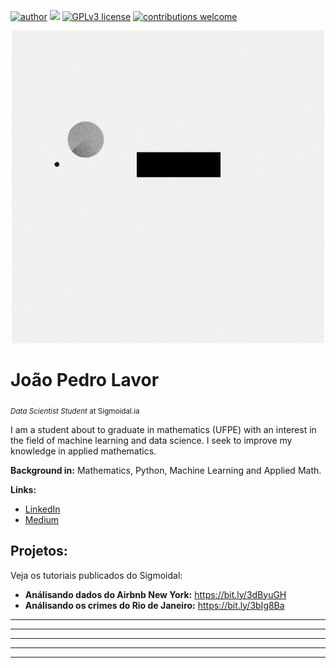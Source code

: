 [![author](https://img.shields.io/badge/author-jplavorr-black.svg)](https://www.linkedin.com/in/joão-pedro-lavor-65162312b/) [![](https://img.shields.io/badge/python-3.7+-blue.svg)](https://www.python.org/downloads/release/python-365/) [![GPLv3 license](https://img.shields.io/badge/License-GPLv3-blue.svg)](http://perso.crans.org/besson/LICENSE.html) [![contributions welcome](https://img.shields.io/badge/contributions-welcome-brightgreen.svg?style=flat)](https://github.com/jplavorr)

<p align="center">
  <img src= "Data Science.gif" >
</p>


# João Pedro Lavor
<sub>*Data Scientist Student* at Sigmoidal.ia</sub>

I am a student about to graduate in mathematics (UFPE) with an interest in the field of machine learning and data science. I seek to improve my knowledge in applied mathematics.


**Background in:** Mathematics, Python, Machine Learning and Applied Math.

**Links:**
* [LinkedIn](https://www.linkedin.com/in/joão-pedro-lavor-65162312b/)
* [Medium](https://jplavorr.medium.com/)


## Projetos:
Veja os tutoriais publicados do Sigmoidal:

* **Análisando dados do Airbnb New York:** https://bit.ly/3dByuGH
* **Análisando os crimes do Rio de Janeiro:** https://bit.ly/3bIg8Ba
* **** 
* **** 
* **** 
* **** 

---
